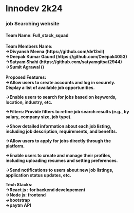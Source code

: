 # Innodev 2k24
<h3>job Searching website</h3>
<h4>Team Name: Full_stack_squad</h4>

<h4>Team Members Name:<br>
->Divyansh Meena (https://github.com/de13vil)<br>
->Deepak Kumar Gaund (https://github.com/Deepak4053)<br>
->Satyam Shahi (https://github.com/satyamgitsat2944)<br>
->Sumit Agrawal ()<br>
<br>
Proposed Features:<br>
->Allow users to create accounts and log in securely.<br>
  Display a list of available job opportunities.<br>

->Enable users to search for jobs based on keywords,<br>
  location, industry, etc.<br>

->Filters: Provide filters to refine job search results (e.g., by<br>
  salary, company size, job type).<br>

->Show detailed information about each job listing,<br>
  including job description, requirements, and benefits.<br>

->Allow users to apply for jobs directly through the<br>
  platform.<br>

->Enable users to create and manage their profiles,<br>
  including uploading resumes and setting preferences.<br>

->Send notifications to users about new job listings,<br>
  application status updates, etc.<br>

Tech Stacks:<br>
->React js : for backend developement<br>
->Node js: frontend<br>
->bootstrap<br>
->paytm API</h4>
